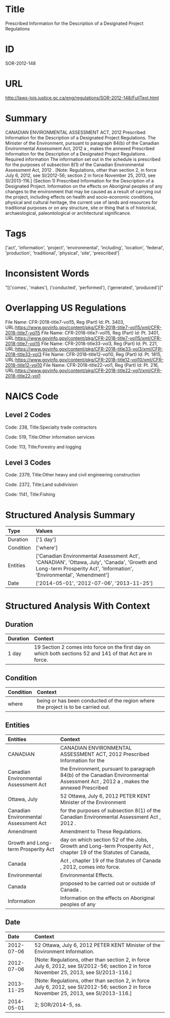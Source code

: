 # Title
Prescribed Information for the Description of a Designated Project Regulations


# ID
SOR-2012-148

# URL
http://laws-lois.justice.gc.ca/eng/regulations/SOR-2012-148/FullText.html


# Summary
CANADIAN ENVIRONMENTAL ASSESSMENT ACT, 2012 Prescribed Information for the Description of a Designated Project Regulations.
The Minister of the Environment, pursuant to paragraph 84(b) of the  Canadian Environmental Assessment Act, 2012 a , makes the annexed  Prescribed Information for the Description of a Designated Project Regulations .
Required information The information set out in the schedule is prescribed for the purposes of subsection 8(1) of the  Canadian Environmental Assessment Act, 2012 .
[Note: Regulations, other than section 2, in force July 6, 2012,  see  SI/2012-56; section 2 in force November 25, 2013,  see  SI/2013-116.] (Section 1) Prescribed Information for the Description of a Designated Project.
Information on the effects on Aboriginal peoples of any changes to the environment that may be caused as a result of carrying out the project, including effects on health and socio-economic conditions, physical and cultural heritage, the current use of lands and resources for traditional purposes or on any structure, site or thing that is of historical, archaeological, paleontological or architectural significance.


# Tags
['act', 'information', 'project', 'environmental', 'including', 'location', 'federal', 'production', 'traditional', 'physical', 'site', 'prescribed']


# Inconsistent Words
"[('comes', 'makes'), ('conducted', 'performed'), ('generated', 'produced')]"


# Overlapping US Regulations
File Name: CFR-2018-title7-vol15, Reg (Part) Id: Pt. 3403, URL:https://www.govinfo.gov/content/pkg/CFR-2018-title7-vol15/xml/CFR-2018-title7-vol15
File Name: CFR-2018-title7-vol15, Reg (Part) Id: Pt. 3401, URL:https://www.govinfo.gov/content/pkg/CFR-2018-title7-vol15/xml/CFR-2018-title7-vol15
File Name: CFR-2018-title33-vol3, Reg (Part) Id: Pt. 221, URL:https://www.govinfo.gov/content/pkg/CFR-2018-title33-vol3/xml/CFR-2018-title33-vol3
File Name: CFR-2018-title12-vol10, Reg (Part) Id: Pt. 1815, URL:https://www.govinfo.gov/content/pkg/CFR-2018-title12-vol10/xml/CFR-2018-title12-vol10
File Name: CFR-2018-title22-vol1, Reg (Part) Id: Pt. 216, URL:https://www.govinfo.gov/content/pkg/CFR-2018-title22-vol1/xml/CFR-2018-title22-vol1



# NAICS Code
## Level 2 Codes
Code: 238, Title:Specialty trade contractors

Code: 519, Title:Other information services

Code: 113, Title:Forestry and logging




## Level 3 Codes
Code: 2379, Title:Other heavy and civil engineering construction

Code: 2372, Title:Land subdivision

Code: 1141, Title:Fishing







# Structured Analysis Summary
| Type      | Values                                                                                                                                                              |
|:----------|:--------------------------------------------------------------------------------------------------------------------------------------------------------------------|
| Duration  | ['1 day']                                                                                                                                                           |
| Condition | ['where']                                                                                                                                                           |
| Entities  | ['Canadian Environmental Assessment Act', 'CANADIAN', 'Ottawa, July', 'Canada', 'Growth and Long-term Prosperity Act', 'Information', 'Environmental', 'Amendment'] |
| Date      | ['2014-05-01', '2012-07-06', '2013-11-25']                                                                                                                          |


# Structured Analysis With Context
 


## Duration
| Duration   | Context                                                                                                    |
|:-----------|:-----------------------------------------------------------------------------------------------------------|
| 1 day      | 19 Section 2 comes into force on the first day on which both sections 52 and 141 of that Act are in force. |


## Condition
| Condition   | Context                                                                            |
|:------------|:-----------------------------------------------------------------------------------|
| where       | being or has been conducted of the region where  the project is to be carried out. |


## Entities
| Entities                              | Context                                                                                                                           |
|:--------------------------------------|:----------------------------------------------------------------------------------------------------------------------------------|
| CANADIAN                              | CANADIAN ENVIRONMENTAL ASSESSMENT ACT, 2012 Prescribed Information for the                                                        |
| Canadian Environmental Assessment Act | the Environment, pursuant to paragraph 84(b) of the Canadian Environmental Assessment Act , 2012 a , makes the annexed Prescribed |
| Ottawa, July                          | 52  Ottawa, July 6, 2012 PETER KENT Minister of the Environment                                                                   |
| Canadian Environmental Assessment Act | for the purposes of subsection 8(1) of the Canadian Environmental Assessment Act , 2012 .                                         |
| Amendment                             | Amendment  to These Regulations.                                                                                                  |
| Growth and Long-term Prosperity Act   | day on which section 52 of the Jobs, Growth and Long-term Prosperity Act , chapter 19 of the Statutes of Canada,                  |
| Canada                                | Act , chapter 19 of the Statutes of Canada , 2012, comes into force.                                                              |
| Environmental                         | Environmental  Effects.                                                                                                           |
| Canada                                | proposed to be carried out or outside of Canada .                                                                                 |
| Information                           | Information on the effects on Aboriginal peoples of any                                                                           |


## Date
| Date       | Context                                                                                                                                      |
|:-----------|:---------------------------------------------------------------------------------------------------------------------------------------------|
| 2012-07-06 | 52 Ottawa, July 6, 2012 PETER KENT Minister of the Environment Information.                                                                  |
| 2012-07-06 | [Note: Regulations, other than section 2, in force July 6, 2012,  see  SI/2012-56; section 2 in force November 25, 2013,  see  SI/2013-116.] |
| 2013-11-25 | [Note: Regulations, other than section 2, in force July 6, 2012,  see  SI/2012-56; section 2 in force November 25, 2013,  see  SI/2013-116.] |
| 2014-05-01 | 2; SOR/2014-5, ss.                                                                                                                           |


